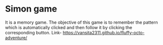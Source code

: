 # Simon game
It is a memory game. The objective of this game is to remember the pattern which is automatically clicked and then follow it by clicking the corresponding button.
Link- https://vansita2311.github.io/fluffy-octo-adventure/
